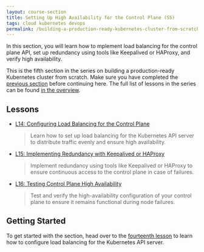 ```yaml
---
layout: course-section
title: Setting Up High Availability for the Control Plane (S5)
tags: cloud kubernetes devops
permalink: /building-a-production-ready-kubernetes-cluster-from-scratch/section-5
---
```


In this section, you will learn how to mplement load balancing for the control
plane API, set up redundancy using tools like Keepalived or HAProxy, and verify
high availability.

This is the fifth section in the series on building a production-ready
Kubernetes cluster from scratch. Make sure you have completed the
[previous section](#) before continuing here. The full list of lessons in the
series can be found
[in the overview](/building-a-production-ready-kubernetes-cluster-from-scratch).

## Lessons

- [L14: Configuring Load Balancing for the Control Plane](/2024/XX/XX/building-a-production-ready-kubernetes-cluster-from-scratch-l14)

  > Learn how to set up load balancing for the Kubernetes API server to
  > distribute traffic evenly and ensure high availability.

- [L15: Implementing Redundancy with Keepalived or HAProxy](/2024/XX/XX/building-a-production-ready-kubernetes-cluster-from-scratch-l15)

  > Implement redundancy using tools like Keepalived or HAProxy to ensure
  > continuous access to the control plane in case of failures.

- [L16: Testing Control Plane High Availability](/2024/XX/XX/building-a-production-ready-kubernetes-cluster-from-scratch-l16)

  > Test and verify the high-availability configuration of your control plane to
  > ensure it remains functional during node failures.

## Getting Started

To get started with the section, head over to the
[fourteenth lesson](/building-a-production-ready-kubernetes-cluster-from-scratch/lession-14)
to learn how to configure load balancing for the Kubernetes API server.
